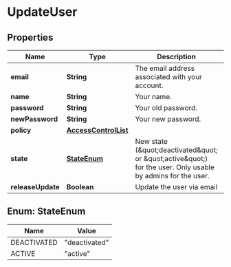 
# UpdateUser

## Properties
Name | Type | Description | Notes
------------ | ------------- | ------------- | -------------
**email** | **String** | The email address associated with your account. | 
**name** | **String** | Your name. |  [optional]
**password** | **String** | Your old password. |  [optional]
**newPassword** | **String** | Your new password. |  [optional]
**policy** | [**AccessControlList**](AccessControlList.md) |  |  [optional]
**state** | [**StateEnum**](#StateEnum) | New state (\&quot;deactivated\&quot; or \&quot;active\&quot;) for the user. Only usable by admins for the user. |  [optional]
**releaseUpdate** | **Boolean** | Update the user via email |  [optional]


<a name="StateEnum"></a>
## Enum: StateEnum
Name | Value
---- | -----
DEACTIVATED | &quot;deactivated&quot;
ACTIVE | &quot;active&quot;



